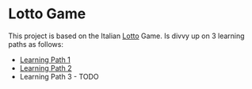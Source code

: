 # Lotto Game

This project is based on the Italian [Lotto](https://it.wikipedia.org/wiki/Lotto) Game.
Is divvy up on 3 learning paths as follows:

- [Learning Path 1](https://github.com/AndreaOrlando23/lotto-game/tree/learning_path_1)
- [Learning Path 2](https://github.com/AndreaOrlando23/lotto-game/tree/learning_path_2)
- Learning Path 3 - TODO